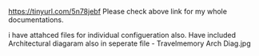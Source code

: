 https://tinyurl.com/5n78jebf
Please check above link for my whole documentations.

i  have attahced files for individual configueration also.
Have included Architectural diagaram also in seperate file - Travelmemory Arch Diag.jpg
